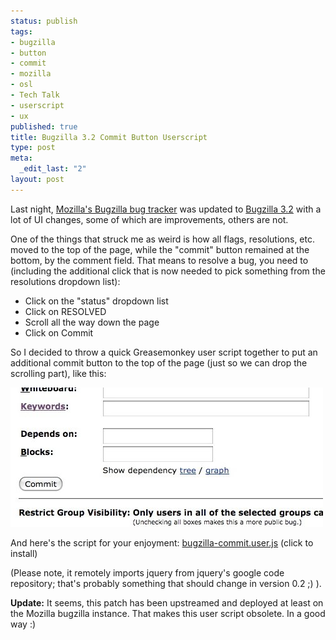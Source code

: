 ```yaml
--- 
status: publish
tags: 
- bugzilla
- button
- commit
- mozilla
- osl
- Tech Talk
- userscript
- ux
published: true
title: Bugzilla 3.2 Commit Button Userscript
type: post
meta: 
  _edit_last: "2"
layout: post
---
```

Last night, <a href="https://bugzilla.mozilla.org">Mozilla's Bugzilla bug tracker</a> was updated to <a href="http://www.bugzilla.org/releases/3.2/new-features.html">Bugzilla 3.2</a> with a lot of UI changes, some of which are improvements, others are not.

One of the things that struck me as weird is how all flags, resolutions, etc. moved to the top of the page, while the "commit" button remained at the bottom, by the comment field. That means to resolve a bug, you need to (including the additional click that is now needed to pick something from the resolutions dropdown list):

<ul>
	<li>Click on the "status" dropdown list</li>
	<li>Click on RESOLVED</li>
	<li>Scroll all the way down the page</li>
	<li>Click on Commit</li>
</ul>

So I decided to throw a quick Greasemonkey user script together to put an additional commit button to the top of the page (just so we can drop the scrolling part), like this:

<img src="/media/wp/2008/08/bugzilla-commit.jpg" alt="" title="Second Bugzilla Commit Button" width="500" height="223" class="alignnone size-full wp-image-1498" />

And here's the script for your enjoyment:
<a href="http://people.mozilla.com/~fwenzel/files/bugzilla-commit.user.js">bugzilla-commit.user.js</a> (click to install)

(Please note, it remotely imports jquery from jquery's google code repository; that's probably something that should change in version 0.2 ;) ).

<strong>Update:</strong> It seems, this patch has been upstreamed and deployed at least on the Mozilla bugzilla instance. That makes this user script obsolete. In a good way :)
